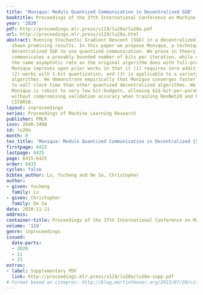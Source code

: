 ```yaml
---
title: 'Moniqua: Modulo Quantized Communication in Decentralized SGD'
booktitle: Proceedings of the 37th International Conference on Machine Learning
year: '2020'
pdf: http://proceedings.mlr.press/v119/lu20a/lu20a.pdf
url: http://proceedings.mlr.press/v119/lu20a.html
abstract: Running Stochastic Gradient Descent (SGD) in a decentralized fashion has
  shown promising results. In this paper we propose Moniqua, a technique that allows
  decentralized SGD to use quantized communication. We prove in theory that Moniqua
  communicates a provably bounded number of bits per iteration, while converging at
  the same asymptotic rate as the original algorithm does with full-precision communication.
  Moniqua improves upon prior works in that it (1) requires zero additional memory,
  (2) works with 1-bit quantization, and (3) is applicable to a variety of decentralized
  algorithms. We demonstrate empirically that Moniqua converges faster with respect
  to wall clock time than other quantized decentralized algorithms. We also show that
  Moniqua is robust to very low bit-budgets, allowing $1$-bit-per-parameter communication
  without compromising validation accuracy when training ResNet20 and ResNet110 on
  CIFAR10.
layout: inproceedings
series: Proceedings of Machine Learning Research
publisher: PMLR
issn: 2640-3498
id: lu20a
month: 0
tex_title: 'Moniqua: Modulo Quantized Communication in Decentralized {SGD}'
firstpage: 6415
lastpage: 6425
page: 6415-6425
order: 6415
cycles: false
bibtex_author: Lu, Yucheng and De Sa, Christopher
author:
- given: Yucheng
  family: Lu
- given: Christopher
  family: De Sa
date: 2020-11-21
address: 
container-title: Proceedings of the 37th International Conference on Machine Learning
volume: '119'
genre: inproceedings
issued:
  date-parts:
  - 2020
  - 11
  - 21
extras:
- label: Supplementary PDF
  link: http://proceedings.mlr.press/v119/lu20a/lu20a-supp.pdf
# Format based on citeproc: http://blog.martinfenner.org/2013/07/30/citeproc-yaml-for-bibliographies/
---
```


